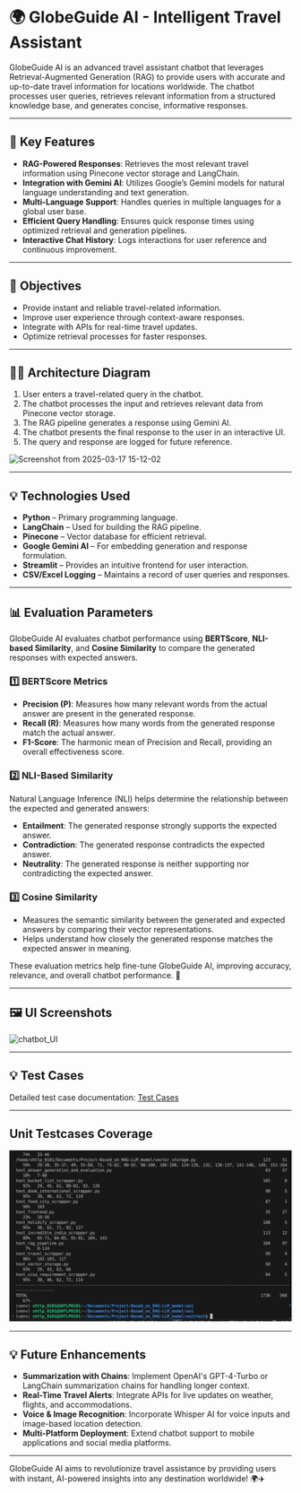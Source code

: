 # 🌍 GlobeGuide AI - Intelligent Travel Assistant

GlobeGuide AI is an advanced travel assistant chatbot that leverages Retrieval-Augmented Generation (RAG) to provide users with accurate and up-to-date travel information for locations worldwide. The chatbot processes user queries, retrieves relevant information from a structured knowledge base, and generates concise, informative responses.

---

## 🎯 Key Features
- **RAG-Powered Responses**: Retrieves the most relevant travel information using Pinecone vector storage and LangChain.
- **Integration with Gemini AI**: Utilizes Google’s Gemini models for natural language understanding and text generation.
- **Multi-Language Support**: Handles queries in multiple languages for a global user base.
- **Efficient Query Handling**: Ensures quick response times using optimized retrieval and generation pipelines.
- **Interactive Chat History**: Logs interactions for user reference and continuous improvement.

---

## 🎯 Objectives
- Provide instant and reliable travel-related information.
- Improve user experience through context-aware responses.
- Integrate with APIs for real-time travel updates.
- Optimize retrieval processes for faster responses.

---

## 👨‍💻 Architecture Diagram
1. User enters a travel-related query in the chatbot.
2. The chatbot processes the input and retrieves relevant data from Pinecone vector storage.
3. The RAG pipeline generates a response using Gemini AI.
4. The chatbot presents the final response to the user in an interactive UI.
5. The query and response are logged for future reference.

![Screenshot from 2025-03-17 15-12-02](https://github.com/user-attachments/assets/6a64d39c-259c-427a-91d1-c966c5c96a1e)


---

## 💡 Technologies Used
- **Python** – Primary programming language.
- **LangChain** – Used for building the RAG pipeline.
- **Pinecone** – Vector database for efficient retrieval.
- **Google Gemini AI** – For embedding generation and response formulation.
- **Streamlit** – Provides an intuitive frontend for user interaction.
- **CSV/Excel Logging** – Maintains a record of user queries and responses.

---

## 📊 Evaluation Parameters  

GlobeGuide AI evaluates chatbot performance using **BERTScore**, **NLI-based Similarity**, and **Cosine Similarity** to compare the generated responses with expected answers.  

### **1️⃣ BERTScore Metrics**
- **Precision (P)**: Measures how many relevant words from the actual answer are present in the generated response.  
- **Recall (R)**: Measures how many words from the generated response match the actual answer.  
- **F1-Score**: The harmonic mean of Precision and Recall, providing an overall effectiveness score.  

### **2️⃣ NLI-Based Similarity**  
Natural Language Inference (NLI) helps determine the relationship between the expected and generated answers:  
- **Entailment**: The generated response strongly supports the expected answer.  
- **Contradiction**: The generated response contradicts the expected answer.  
- **Neutrality**: The generated response is neither supporting nor contradicting the expected answer.  

### **3️⃣ Cosine Similarity**  
- Measures the semantic similarity between the generated and expected answers by comparing their vector representations.  
- Helps understand how closely the generated response matches the expected answer in meaning.  

These evaluation metrics help fine-tune GlobeGuide AI, improving accuracy, relevance, and overall chatbot performance. 🚀  



---

## 🖼️ UI Screenshots
![chatbot_UI](https://github.com/user-attachments/assets/7565ab1c-20ae-41b7-9485-2b2be29b0867)



---

## 💡 Test Cases
Detailed test case documentation: [Test Cases](https://shorthillstech-my.sharepoint.com/:x:/g/personal/pulkit_garg_shorthills_ai/EWi7LXBJ0IpDljKzxS5tWOYBcMAvU0rk6yXucC2alHlLjw?e=0htaxT)

---


## Unit Testcases Coverage

![alt text](<unittestcase_coverage.png>)

---

## 💡 Future Enhancements
- **Summarization with Chains**: Implement OpenAI's GPT-4-Turbo or LangChain summarization chains for handling longer context.
- **Real-Time Travel Alerts**: Integrate APIs for live updates on weather, flights, and accommodations.
- **Voice & Image Recognition**: Incorporate Whisper AI for voice inputs and image-based location detection.
- **Multi-Platform Deployment**: Extend chatbot support to mobile applications and social media platforms.

---

GlobeGuide AI aims to revolutionize travel assistance by providing users with instant, AI-powered insights into any destination worldwide! 🌍✈️

